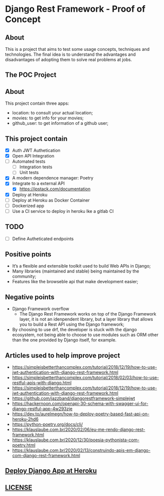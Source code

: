 # Django Rest Framework - Proof of Concept

## About

This is a project that aims to test some usage concepts, techniques and technologies.
The final idea is to understand the advantages and disadvantages of adopting them to solve real problems at jobs.

## The POC Project

## About

This project contain three apps:

- location: to consult your actual location;
- movies: to get info for your movies;
- github_user: to get information of a github user;

## This project contain

- [X] Auth JWT Authetication
- [X] Open API Integration
- [ ] Automated tests
    - [ ] Integration tests
    - [ ] Unit tests
- [X] A modern dependence manager: Poetry
- [X] Integrate to a external API
    - [X] https://ipstack.com/documentation
- [X] Deploy at Heroku
- [ ] Deploy at Heroku as Docker Container
- [ ] Dockerized app
- [ ] Use a CI service to deploy in heroku lke a gitlab CI

## TODO

- [ ] Define Autheticated endpoints

## Positive points

- It’s a flexible and extensible toolkit used to build Web APIs in Django;
- Many libraries (maintained and stable) being maintained by the community;
- Features like the browseble api that make development easier;

## Negative points

- Django Framework overflow 
    - The Django Rest Framework works on top of the Django Framework layer, it is not an idenpendent library,
    but a layer library that allows you to build a Rest API using the Django framework;
- By choosing to use drf, the developer is stuck with the django ecosystem, not being able to choose to use modules
such as ORM other than the one provided by Django itself, for example.

## Articles used to help improve project

- https://simpleisbetterthancomplex.com/tutorial/2018/12/19/how-to-use-jwt-authentication-with-django-rest-framework.html
- https://simpleisbetterthancomplex.com/tutorial/2018/02/03/how-to-use-restful-apis-with-django.html
- https://simpleisbetterthancomplex.com/tutorial/2018/12/19/how-to-use-jwt-authentication-with-django-rest-framework.html
- https://github.com/jazzband/djangorestframework-simplejwt
- https://hackernoon.com/openapi-30-schema-with-swagger-ui-for-django-restful-app-4w293zje
- https://dev.to/aurelmegn/how-to-deploy-poetry-based-fast-api-on-heroku-2hd6
- https://python-poetry.org/docs/cli/
- https://klauslaube.com.br/2020/02/06/eu-me-rendo-django-rest-framework.html
- https://klauslaube.com.br/2020/12/30/poesia-pythonista-com-poetry.html
- https://klauslaube.com.br/2020/02/13/construindo-apis-em-django-com-django-rest-framework.html

## [Deploy Django App at Heroku](docs/deploy-django-app-at-heroku.md)

## [LICENSE](COPYING)

